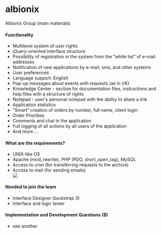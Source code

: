 # albionix
Albionix Group (main materials)


<h4> Functionality </h4>
<ul>
<li> Multilevel system of user rights </li>
<li> jQuery-oriented interface structure </li>
<li> Possibility of registration in the system from the "white list" of e-mail addresses </li>
<li> Notification of new applications by e-mail, sms, and other systems </li>
<li> User preferences </li>
<li> Language support: English </li>
<li> Pop-up messages about events with requests (as in VK) </li>
<li> Knowledge Center - section for documentation files, instructions and help files with a structure of rights </li>
<li> Notepad - user's personal notepad with the ability to share a link </li>
<li> Application statistics </li>
<li> "Smart" creation of orders by number, full name, client login </li>
<li> Order Priorities </li>
<li> Comments and chat in the application </li>
<li> Full logging of all actions by all users of the application </li>
<li> And more ... </li>
</ul>

<h4> What are the requirements? </h4>
<ul>
<li> UNIX-like OS </li>
<li> Apache (mod_rewrite), PHP (PDO, short_open_tag), MySQL </li>
<li> Access to cron (for transferring requests to the archive) </li>
<li> Access to mail (for sending emails) </li>
<img src = "https://cloud.githubusercontent.com/assets/3504940/4213057/8c8d9c5a-38ad-11e4-809d-818a16bdfc13.jpg" />
</ul>

<h4> Needed to join the team </h4>
<ul>
<li> Interface Designer (bootstrap 3) </li>
<li> Interface and logic tester </li>
</ul>



<h4> Implementation and Development Questions ($) </h4>
<ul>
<li> see another </li>
</ul>
